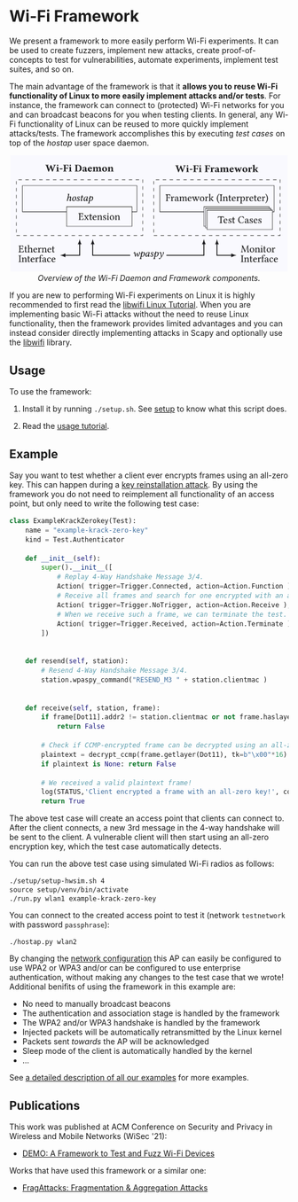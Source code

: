 # Wi-Fi Framework

We present a framework to more easily perform Wi-Fi experiments.
It can be used to create fuzzers, implement new attacks, create proof-of-concepts to test for vulnerabilities, automate experiments, implement test suites, and so on.

The main advantage of the framework is that it **allows you to reuse Wi-Fi functionality of Linux to more easily implement attacks and/or tests**.
For instance, the framework can connect to (protected) Wi-Fi networks for you and can broadcast beacons for you when testing clients.
In general, any Wi-Fi functionality of Linux can be reused to more quickly implement attacks/tests.
The framework accomplishes this by executing _test cases_ on top of the _hostap_ user space daemon.

<p align="center">
	<img width="500" src="docs/framework.png">
	<br />
	<em>Overview of the Wi-Fi Daemon and Framework components.</em>
</p>

If you are new to performing Wi-Fi experiments on Linux it is highly recommended to first read the [libwifi Linux Tutorial](https://github.com/vanhoefm/libwifi/blob/master/docs/linux_tutorial.md).
When you are implementing basic Wi-Fi attacks without the need to reuse Linux functionality, then the framework provides limited advantages and you can instead consider directly implementing attacks in Scapy and optionally use the [libwifi](https://github.com/vanhoefm/libwifi) library.


## Usage

To use the framework:

1. Install it by running `./setup.sh`. See [setup](setup) to know what this script does.

2. Read the [usage tutorial](docs/USAGE.md).


<a id="id-example"></a>
## Example

Say you want to test whether a client ever encrypts frames using an all-zero key.
This can happen during a [key reinstallation attack](https://www.krackattacks.com/#demo).
By using the framework you do not need to reimplement all functionality of an access point,
but only need to write the following test case:

```python
class ExampleKrackZerokey(Test):
	name = "example-krack-zero-key"
	kind = Test.Authenticator

	def __init__(self):
		super().__init__([
			# Replay 4-Way Handshake Message 3/4.
			Action( trigger=Trigger.Connected, action=Action.Function ),
			# Receive all frames and search for one encrypted with an all-zero key.
			Action( trigger=Trigger.NoTrigger, action=Action.Receive ),
			# When we receive such a frame, we can terminate the test.
			Action( trigger=Trigger.Received, action=Action.Terminate )
		])


	def resend(self, station):
		# Resend 4-Way Handshake Message 3/4.
		station.wpaspy_command("RESEND_M3 " + station.clientmac )


	def receive(self, station, frame):
		if frame[Dot11].addr2 != station.clientmac or not frame.haslayer(Dot11CCMP):
			return False

		# Check if CCMP-encrypted frame can be decrypted using an all-zero key
		plaintext = decrypt_ccmp(frame.getlayer(Dot11), tk=b"\x00"*16)
		if plaintext is None: return False

		# We received a valid plaintext frame!
		log(STATUS,'Client encrypted a frame with an all-zero key!', color="green")
		return True
```

The above test case will create an access point that clients can connect to.
After the client connects, a new 3rd message in the 4-way handshake will be sent to the client.
A vulnerable client will then start using an all-zero encryption key, which the test case automatically detects.

You can run the above test case using simulated Wi-Fi radios as follows:
```
./setup/setup-hwsim.sh 4
source setup/venv/bin/activate
./run.py wlan1 example-krack-zero-key
```

You can connect to the created access point to test it (network `testnetwork` with password `passphrase`):
```
./hostap.py wlan2
```

By changing the [network configuration](docs/USAGE.md#id-network-configuration) this AP can easily be configured to use WPA2 or WPA3 and/or can be configured to use enterprise authentication, without making any changes to the test case that we wrote!
Additional benifits of using the framework in this example are:

- No need to manually broadcast beacons
- The authentication and association stage is handled by the framework
- The WPA2 and/or WPA3 handshake is handled by the framework
- Injected packets will be automatically retransmitted by the Linux kernel
- Packets sent _towards_ the AP will be acknowledged
- Sleep mode of the client is automatically handled by the kernel
- ...

See [a detailed description of all our examples](docs/EXAMPLES.md) for more examples.


## Publications

This work was published at ACM Conference on Security and Privacy in Wireless and Mobile Networks (WiSec '21):

- [DEMO: A Framework to Test and Fuzz Wi-Fi Devices](https://dl.acm.org/doi/10.1145/3448300.3468261)


Works that have used this framework or a similar one:

- [FragAttacks: Fragmentation & Aggregation Attacks](https://github.com/vanhoefm/fragattacks)


